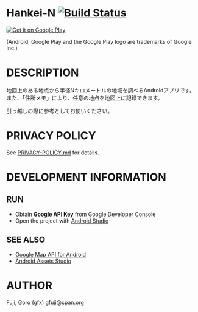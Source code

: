 # Hankei-N [![Build Status](https://secure.travis-ci.org/gfx/Android-HankeiN.png)](http://travis-ci.org/gfx/Android-HankeiN)

<a href='https://play.google.com/store/apps/details?id=com.github.gfx.hankei_n&utm_source=global_co&utm_medium=prtnr&utm_content=Mar2515&utm_campaign=PartBadge&pcampaignid=MKT-Other-global-all-co-prtnr-ap-PartBadge-Mar2515-1'><img alt='Get it on Google Play' src='https://play.google.com/intl/en_us/badges/images/apps/en-play-badge.png'/></a>

(Android, Google Play and the Google Play logo are trademarks of Google Inc.)

# DESCRIPTION

地図上のある地点から半径Nキロメートルの地域を調べるAndroidアプリです。また、「住所メモ」により、任意の地点を地図上に記録できます。

引っ越しの際に参考としてお使いください。

# PRIVACY POLICY

See [PRIVACY-POLICY.md](PRIVACY-POLICY.md) for details.

# DEVELOPMENT INFORMATION

## RUN

* Obtain **Google API Key** from [Google Developer Console](https://cloud.google.com/console?redirected=true#/project)
* Open the project with [Android Studio](http://developer.android.com/sdk/installing/studio.html)

## SEE ALSO

* [Google Map API for Android](https://developers.google.com/maps/documentation/android/start)
* [Android Assets Studio](http://android-ui-utils.googlecode.com/hg/asset-studio/dist/index.html)

# AUTHOR

Fuji, Goro (gfx) <gfuji@cpan.org>

